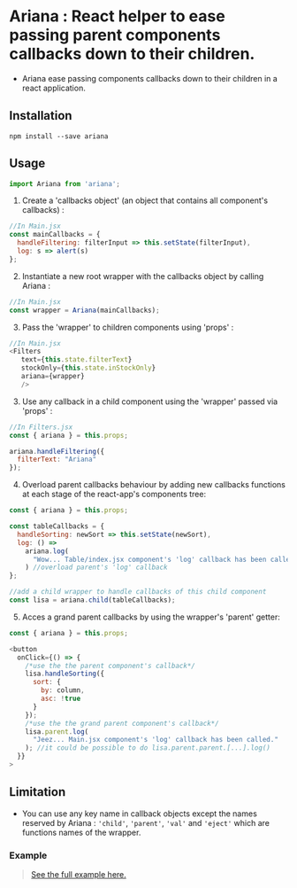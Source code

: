 # Ariana : React helper to ease passing parent components callbacks down to their children.

* Ariana ease passing components callbacks down to their children in a react application.

## Installation

`npm install --save ariana`

## Usage

```JavaScript
import Ariana from 'ariana';
```

1. Create a 'callbacks object' (an object that contains all component's callbacks) : 

```JavaScript
//In Main.jsx
const mainCallbacks = {
  handleFiltering: filterInput => this.setState(filterInput),
  log: s => alert(s)
};
```

2. Instantiate a new root wrapper with the callbacks object by calling Ariana :

```JavaScript
//In Main.jsx
const wrapper = Ariana(mainCallbacks);
```

3. Pass the 'wrapper' to children components using 'props' :

```JavaScript
//In Main.jsx
<Filters
   text={this.state.filterText}
   stockOnly={this.state.inStockOnly}
   ariana={wrapper}
   />
```

3. Use any callback in a child component using the 'wrapper' passed via 'props' :

```JavaScript
//In Filters.jsx
const { ariana } = this.props;

ariana.handleFiltering({
  filterText: "Ariana"
});
```

4. Overload parent callbacks behaviour by adding new callbacks functions at each stage of the react-app's components tree:

```JavaScript
const { ariana } = this.props;

const tableCallbacks = {
  handleSorting: newSort => this.setState(newSort),
  log: () =>
    ariana.log(
      "Wow... Table/index.jsx component's 'log' callback has been called."
    ) //overload parent's 'log' callback
};

//add a child wrapper to handle callbacks of this child component
const lisa = ariana.child(tableCallbacks);
```

5. Acces a grand parent callbacks by using the wrapper's 'parent' getter:

```JavaScript
const { ariana } = this.props;

<button
  onClick={() => {
    /*use the the parent component's callback*/
    lisa.handleSorting({
      sort: {
        by: column,
        asc: !true
      }
    });
    /*use the the grand parent component's callback*/
    lisa.parent.log(
      "Jeez... Main.jsx component's 'log' callback has been called."
    ); //it could be possible to do lisa.parent.parent.[...].log()
  }}
>
```

## Limitation

* You can use any key name in callback objects except the names reserved by Ariana : `'child'`, `'parent'`, `'val'` and `'eject'` which are functions names of the wrapper.

### Example

> [See the full example here.](https://github.com/tutanck/Ariana/tree/master/example)
